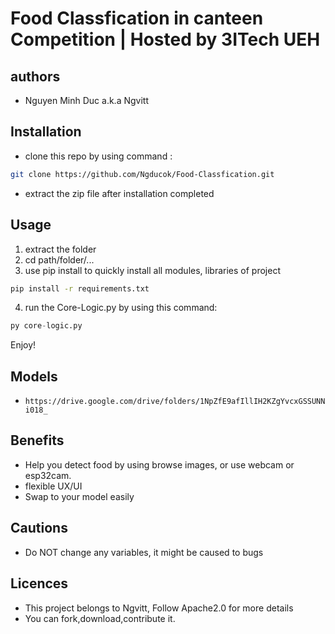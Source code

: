 # Food Classfication in canteen Competition | Hosted by 3ITech UEH

## authors 
- Nguyen Minh Duc a.k.a Ngvitt 
## Installation
- clone this repo by using command :
```bash
git clone https://github.com/Ngducok/Food-Classfication.git
```
- extract the zip file after installation completed
## Usage
1. extract the folder
2. cd path/folder/...
3. use pip install to quickly install all modules, libraries of project
```bash
pip install -r requirements.txt
```
4. run the Core-Logic.py by using this command:
```python
py core-logic.py
```
Enjoy!
## Models 
- ``` https://drive.google.com/drive/folders/1NpZfE9afIllIH2KZgYvcxGSSUNNi018_ ```
## Benefits
- Help you detect food by using browse images, or use webcam or esp32cam.
- flexible UX/UI
- Swap to your model easily
## Cautions
- Do NOT change any variables, it might be caused to bugs
## Licences
- This project belongs to Ngvitt, Follow Apache2.0 for more details
- You can fork,download,contribute it.
